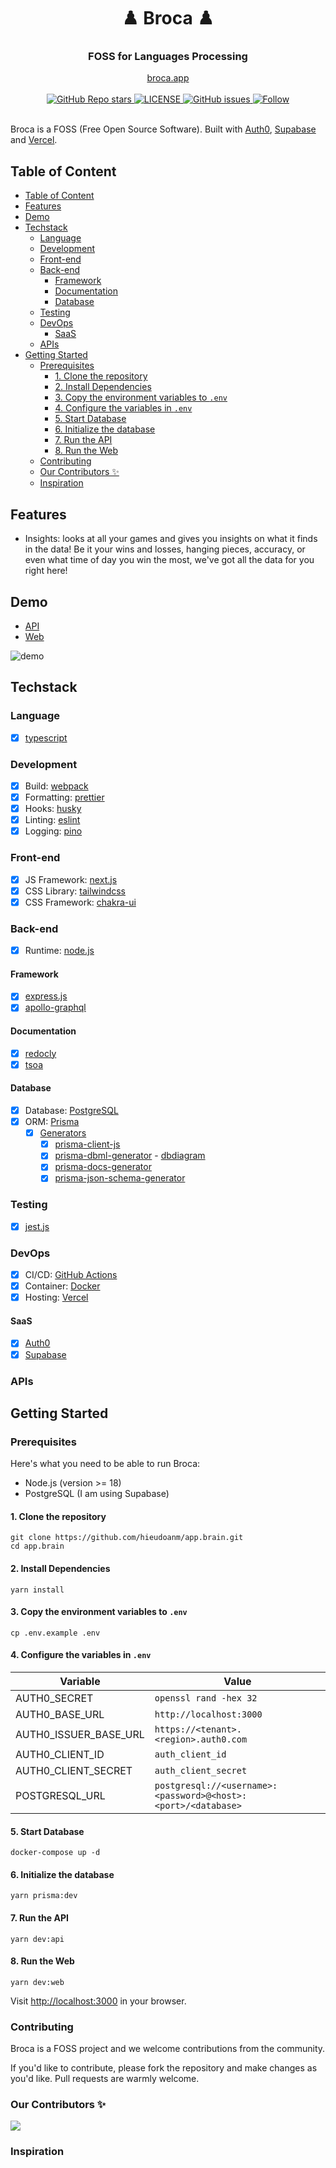 <div align="center">
  <h1 align="center">♟️ Broca ♟️</h1>
  <h3>FOSS for Languages Processing</h3>
</div>

<div align="center">
  <a href="https://brocaweb.vercel.app">broca.app</a>
</div>

<br/>

<div align="center">
    <a href="https://github.com/hieudoanm/app.brain/stargazers">
        <img alt="GitHub Repo stars" src="https://img.shields.io/github/stars/hieudoanm/app.brain" />
    </a>
    <a href="https://github.com/hieudoanm/app.brain/blob/master/LICENSE">
        <img alt="LICENSE" src="https://img.shields.io/badge/license-GNUV3-red" />
    </a>
    <a href="https://github.com/hieudoanm/app.brain/issues">
        <img src="https://img.shields.io/github/issues/hieudoanm/app.brain" alt="GitHub issues" />
    </a>
    <a href="https://twitter.com/hieudoanm">
        <img alt="Follow" src="https://img.shields.io/twitter/follow/hieudoanm" />
    </a>
</div>

<br/>

Broca is a FOSS (Free Open Source Software). Built with [Auth0](https://auth0.com/), [Supabase](https://supabase.com) and [Vercel](https://vercel.com/).

## Table of Content

- [Table of Content](#table-of-content)
- [Features](#features)
- [Demo](#demo)
- [Techstack](#techstack)
  - [Language](#language)
  - [Development](#development)
  - [Front-end](#front-end)
  - [Back-end](#back-end)
    - [Framework](#framework)
    - [Documentation](#documentation)
    - [Database](#database)
  - [Testing](#testing)
  - [DevOps](#devops)
    - [SaaS](#saas)
  - [APIs](#apis)
- [Getting Started](#getting-started)
  - [Prerequisites](#prerequisites)
    - [1. Clone the repository](#1-clone-the-repository)
    - [2. Install Dependencies](#2-install-dependencies)
    - [3. Copy the environment variables to `.env`](#3-copy-the-environment-variables-to-env)
    - [4. Configure the variables in `.env`](#4-configure-the-variables-in-env)
    - [5. Start Database](#5-start-database)
    - [6. Initialize the database](#6-initialize-the-database)
    - [7. Run the API](#7-run-the-api)
    - [8. Run the Web](#8-run-the-web)
  - [Contributing](#contributing)
  - [Our Contributors ✨](#our-contributors-)
  - [Inspiration](#inspiration)

## Features

- Insights: looks at all your games and gives you insights on what it finds in the data! Be it your wins and losses, hanging pieces, accuracy, or even what time of day you win the most, we've got all the data for you right here!

## Demo

- [API](https://brocaapi.vercel.app/)
- [Web](https://brocaweb.vercel.app/)

![demo](./images/demo.png)

## Techstack

### Language

- [x] [typescript](https://www.typescriptlang.org/)

### Development

- [x] Build: [webpack](https://webpack.js.org/)
- [x] Formatting: [prettier](https://prettier.io/)
- [x] Hooks: [husky](https://typicode.github.io/husky/)
- [x] Linting: [eslint](https://eslint.org/)
- [x] Logging: [pino](https://getpino.io/)

### Front-end

- [x] JS Framework: [next.js](https://nextjs.org/)
- [x] CSS Library: [tailwindcss](https://tailwindcss.com/)
- [x] CSS Framework: [chakra-ui](https://chakra-ui.com/)

### Back-end

- [x] Runtime: [node.js](https://nodejs.org/en)

#### Framework

- [x] [express.js](https://expressjs.com/)
- [x] [apollo-graphql](https://www.apollographql.com/)

#### Documentation

- [x] [redocly](https://redocly.com/)
- [x] [tsoa](https://tsoa-community.github.io/docs/)

#### Database

- [x] Database: [PostgreSQL](https://www.postgresql.org/)
- [x] ORM: [Prisma](https://www.prisma.io/)
  - [x] [Generators](https://www.prisma.io/docs/concepts/components/prisma-schema/generators)
    - [x] [prisma-client-js](https://www.prisma.io/docs/concepts/components/prisma-client)
    - [x] [prisma-dbml-generator](https://github.com/notiz-dev/prisma-dbml-generator) - [dbdiagram](https://dbdiagram.io)
    - [x] [prisma-docs-generator](https://github.com/pantharshit00/prisma-docs-generator)
    - [x] [prisma-json-schema-generator](https://github.com/valentinpalkovic/prisma-json-schema-generator)

### Testing

- [x] [jest.js](https://jestjs.io/)

### DevOps

- [x] CI/CD: [GitHub Actions](https://github.com/features/actions)
- [x] Container: [Docker](https://docker.com)
- [x] Hosting: [Vercel](https://vercel.com/)

#### SaaS

- [x] [Auth0](https://auth0.com)
- [x] [Supabase](https://supabase.com)

### APIs

## Getting Started

### Prerequisites

Here's what you need to be able to run Broca:

- Node.js (version >= 18)
- PostgreSQL (I am using Supabase)

#### 1. Clone the repository

```shell
git clone https://github.com/hieudoanm/app.brain.git
cd app.brain
```

#### 2. Install Dependencies

```shell
yarn install
```

#### 3. Copy the environment variables to `.env`

```shell
cp .env.example .env
```

#### 4. Configure the variables in `.env`

| Variable              | Value                                                         |
| --------------------- | ------------------------------------------------------------- |
| AUTH0_SECRET          | `openssl rand -hex 32`                                        |
| AUTH0_BASE_URL        | `http://localhost:3000`                                       |
| AUTH0_ISSUER_BASE_URL | `https://<tenant>.<region>.auth0.com`                         |
| AUTH0_CLIENT_ID       | `auth_client_id`                                              |
| AUTH0_CLIENT_SECRET   | `auth_client_secret`                                          |
| POSTGRESQL_URL        | `postgresql://<username>:<password>@<host>:<port>/<database>` |

#### 5. Start Database

```shell
docker-compose up -d
```

#### 6. Initialize the database

```shell
yarn prisma:dev
```

#### 7. Run the API

```shell
yarn dev:api
```

#### 8. Run the Web

```shell
yarn dev:web
```

Visit [http://localhost:3000](http://localhost:3000) in your browser.

### Contributing

Broca is a FOSS project and we welcome contributions from the community.

If you'd like to contribute, please fork the repository and make changes as you'd like. Pull requests are warmly welcome.

### Our Contributors ✨

<a href="https://github.com/hieudoanm/app.brain/graphs/contributors">
  <img src="https://contrib.rocks/image?repo=hieudoanm/app.brain" />
</a>

### Inspiration
